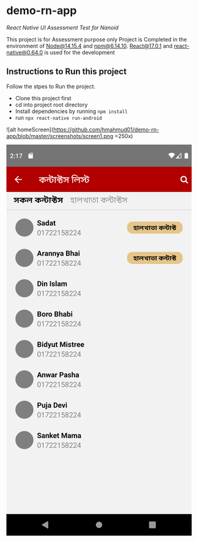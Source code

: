# demo-rn-app
*React Native UI Assessment Test for Nanoid*

This project is for Assessment purpose only
Project is Completed in the environment of Node@14.15.4 and npm@6.14.10.
React@17.0.1 and react-native@0.64.0 is used for the development

## Instructions to Run this project
Follow the stpes to Run the project.
* Clone this project first
* cd into project root directory
* Install dependencies by running ```npm install```
* run ```npx react-native run-android```

![alt homeScreen](https://github.com/hmahmud01/demo-rn-app/blob/master/screenshots/screen1.png =250x)

![alt contactScreen](https://github.com/hmahmud01/demo-rn-app/blob/master/screenshots/screen2.png)
